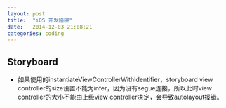 ```yaml
---
layout: post
title:  "iOS 开发陷阱"
date:   2014-12-03 21:08:21
categories: coding
---
```


## Storyboard
* 如果使用的instantiateViewControllerWithIdentifier，storyboard view controller的size设置不能为infer，因为没有segue连接，所以此时view controller的大小不能由上级view controller决定，会导致autolayout报错。

